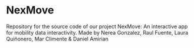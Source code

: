 # NexMove
Repository for the source code of our project NexMove: An interactive app for mobility data interactivity. Made by Nerea Gonzalez, Raul Fuente, Laura Quiñonero, Mar Climente &amp; Daniel Amirian
